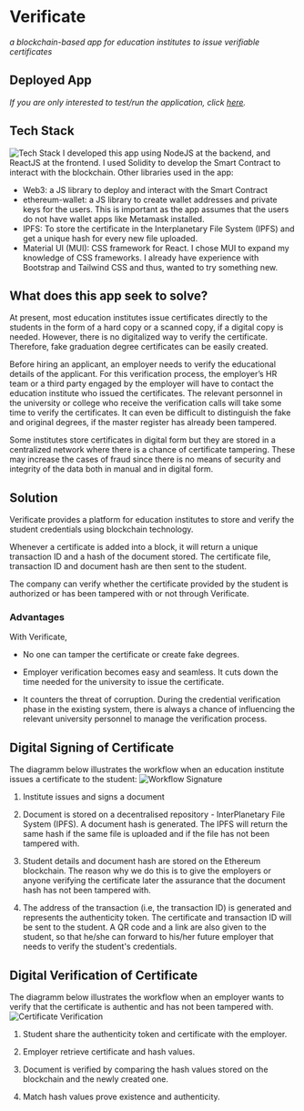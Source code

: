 # Verificate 

*a blockchain-based app for education institutes to issue verifiable certificates*

## Deployed App 

*If you are only interested to test/run the application, click [here](https://verificateapp.herokuapp.com/).*

## Tech Stack
![Tech Stack](https://i.imgur.com/Ebb48wf.png)
I developed this app using NodeJS at the backend, and ReactJS at the frontend. I used Solidity to develop the Smart Contract to interact with the blockchain. Other libraries used in the app:

- Web3: a JS library to deploy and interact with the Smart Contract
- ethereum-wallet: a JS library to create wallet addresses and private keys for the users. This is important as the app assumes that the users do not have wallet apps like Metamask installed. 
- IPFS: To store the certificate in the Interplanetary File System (IPFS) and get a unique hash for every new file uploaded. 
- Material UI (MUI): CSS framework for React. I chose MUI to expand my knowledge of CSS frameworks. I already have experience with Bootstrap and Tailwind CSS and thus, wanted to try something new.

## What does this app seek to solve?
At present, most education institutes issue certificates directly to the students in the form of a hard copy or a scanned copy, if a digital copy is needed. However, there is no digitalized way to verify the certificate. Therefore, fake graduation degree certificates can be easily created.

Before hiring an applicant, an employer needs to verify the educational details of the applicant. For this verification process, the employer’s HR team or a third party engaged by the employer will have to contact the education institute who issued the certificates. The relevant personnel in the university or college who receive the verification calls will take some time to verify the certificates. It can even be difficult to distinguish the fake and original degrees, if the master register has already been tampered. 

Some institutes store certificates in digital form but they are stored in a centralized network where there is a chance of certificate tampering. These may increase the cases of fraud since there is no means of security and integrity of the data both in manual and in digital form. 

## Solution
Verificate provides a platform for education institutes to store and verify the student credentials using blockchain technology. 

Whenever a certificate is added into a block, it will return a unique transaction ID and a hash of the document stored. The certificate file, transaction ID and document hash are then sent to the student.

The company can verify whether the certificate provided by the student is authorized or has been tampered with or not through Verificate.

### Advantages
With Verificate,

- No one can tamper the certificate or create fake degrees. 

- Employer verification becomes easy and seamless. It cuts down the time needed for the university to issue the certificate.

- It counters the threat of corruption. During the credential verification phase in the existing system, there is always a chance of influencing the relevant university personnel to manage the verification process.

## Digital Signing of Certificate
The diagramm below illustrates the workflow when an education institute issues a certificate to the student:
![Workflow Signature](https://i.imgur.com/SgENiOl.png)

1. Institute issues and signs a document

2. Document is stored on a decentralised repository - InterPlanetary File System (IPFS). A document hash is generated. The IPFS will return the same hash if the same file is uploaded and if the file has not been tampered with.

3. Student details and document hash are stored on the Ethereum blockchain. The reason why we do this is to give the employers or anyone verifying the certificate later the assurance that the document hash has not been tampered with.

4. The address of the transaction (i.e, the transaction ID) is generated and represents the authenticity token. The certificate and transaction ID will be sent to the student. A QR code and a link are also given to the student, so that he/she can forward to his/her future employer that needs to verify the student's credentials.  

## Digital Verification of Certificate
The diagramm below illustrates the workflow when an employer wants to verify that the certificate is authentic and has not been tampered with. 
![Certificate Verification](https://imgur.com/SApqNcA.png)

1. Student share the authenticity token and certificate with the employer. 

2. Employer retrieve certificate and hash values.

3. Document is verified by comparing the hash values stored on the blockchain and the newly created one. 

4. Match hash values prove existence and authenticity.
